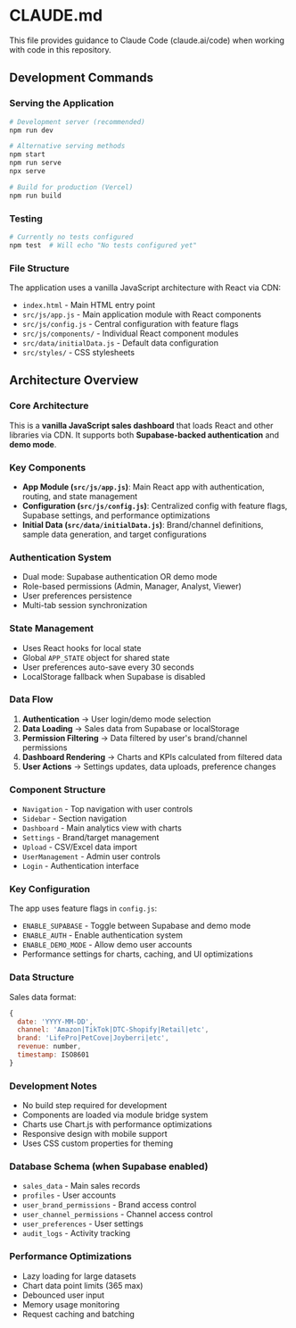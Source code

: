 # CLAUDE.md

This file provides guidance to Claude Code (claude.ai/code) when working with code in this repository.

## Development Commands

### Serving the Application
```bash
# Development server (recommended)
npm run dev

# Alternative serving methods
npm start
npm run serve
npx serve

# Build for production (Vercel)
npm run build
```

### Testing
```bash
# Currently no tests configured
npm test  # Will echo "No tests configured yet"
```

### File Structure
The application uses a vanilla JavaScript architecture with React via CDN:
- `index.html` - Main HTML entry point
- `src/js/app.js` - Main application module with React components
- `src/js/config.js` - Central configuration with feature flags
- `src/js/components/` - Individual React component modules
- `src/data/initialData.js` - Default data configuration
- `src/styles/` - CSS stylesheets

## Architecture Overview

### Core Architecture
This is a **vanilla JavaScript sales dashboard** that loads React and other libraries via CDN. It supports both **Supabase-backed authentication** and **demo mode**.

### Key Components
- **App Module (`src/js/app.js`)**: Main React app with authentication, routing, and state management
- **Configuration (`src/js/config.js`)**: Centralized config with feature flags, Supabase settings, and performance optimizations
- **Initial Data (`src/data/initialData.js`)**: Brand/channel definitions, sample data generation, and target configurations

### Authentication System
- Dual mode: Supabase authentication OR demo mode
- Role-based permissions (Admin, Manager, Analyst, Viewer)
- User preferences persistence
- Multi-tab session synchronization

### State Management
- Uses React hooks for local state
- Global `APP_STATE` object for shared state
- User preferences auto-save every 30 seconds
- LocalStorage fallback when Supabase is disabled

### Data Flow
1. **Authentication** → User login/demo mode selection
2. **Data Loading** → Sales data from Supabase or localStorage
3. **Permission Filtering** → Data filtered by user's brand/channel permissions
4. **Dashboard Rendering** → Charts and KPIs calculated from filtered data
5. **User Actions** → Settings updates, data uploads, preference changes

### Component Structure
- `Navigation` - Top navigation with user controls
- `Sidebar` - Section navigation
- `Dashboard` - Main analytics view with charts
- `Settings` - Brand/target management
- `Upload` - CSV/Excel data import
- `UserManagement` - Admin user controls
- `Login` - Authentication interface

### Key Configuration
The app uses feature flags in `config.js`:
- `ENABLE_SUPABASE` - Toggle between Supabase and demo mode
- `ENABLE_AUTH` - Enable authentication system
- `ENABLE_DEMO_MODE` - Allow demo user accounts
- Performance settings for charts, caching, and UI optimizations

### Data Structure
Sales data format:
```javascript
{
  date: 'YYYY-MM-DD',
  channel: 'Amazon|TikTok|DTC-Shopify|Retail|etc',
  brand: 'LifePro|PetCove|Joyberri|etc',
  revenue: number,
  timestamp: ISO8601
}
```

### Development Notes
- No build step required for development
- Components are loaded via module bridge system
- Charts use Chart.js with performance optimizations
- Responsive design with mobile support
- Uses CSS custom properties for theming

### Database Schema (when Supabase enabled)
- `sales_data` - Main sales records
- `profiles` - User accounts
- `user_brand_permissions` - Brand access control
- `user_channel_permissions` - Channel access control
- `user_preferences` - User settings
- `audit_logs` - Activity tracking

### Performance Optimizations
- Lazy loading for large datasets
- Chart data point limits (365 max)
- Debounced user input
- Memory usage monitoring
- Request caching and batching